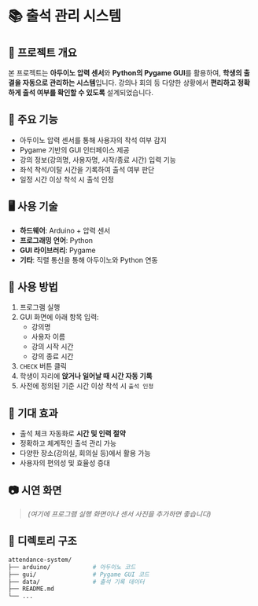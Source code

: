 # 📚 출석 관리 시스템

## 📝 프로젝트 개요
본 프로젝트는 **아두이노 압력 센서**와 **Python의 Pygame GUI**를 활용하여, **학생의 출결을 자동으로 관리하는 시스템**입니다. 강의나 회의 등 다양한 상황에서 **편리하고 정확하게 출석 여부를 확인할 수 있도록** 설계되었습니다.

## 🎯 주요 기능
- 아두이노 압력 센서를 통해 사용자의 착석 여부 감지
- Pygame 기반의 GUI 인터페이스 제공
- 강의 정보(강의명, 사용자명, 시작/종료 시간) 입력 기능
- 좌석 착석/이탈 시간을 기록하여 출석 여부 판단
- 일정 시간 이상 착석 시 출석 인정

## 🖥️ 사용 기술
- **하드웨어**: Arduino + 압력 센서
- **프로그래밍 언어**: Python
- **GUI 라이브러리**: Pygame
- **기타**: 직렬 통신을 통해 아두이노와 Python 연동

## 🔧 사용 방법
1. 프로그램 실행
2. GUI 화면에 아래 항목 입력:
   - 강의명
   - 사용자 이름
   - 강의 시작 시간
   - 강의 종료 시간
3. `CHECK` 버튼 클릭
4. 학생이 자리에 **앉거나 일어날 때 시간 자동 기록**
5. 사전에 정의된 기준 시간 이상 착석 시 `출석 인정`

## 📌 기대 효과
- 출석 체크 자동화로 **시간 및 인력 절약**
- 정확하고 체계적인 출석 관리 가능
- 다양한 장소(강의실, 회의실 등)에서 활용 가능
- 사용자의 편의성 및 효율성 증대

## 📷 시연 화면
> *(여기에 프로그램 실행 화면이나 센서 사진을 추가하면 좋습니다)*

## 📁 디렉토리 구조
```bash
attendance-system/
├── arduino/            # 아두이노 코드
├── gui/                # Pygame GUI 코드
├── data/               # 출석 기록 데이터
├── README.md
└── ...
